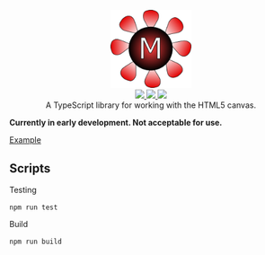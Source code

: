 <p align="center">
    <img alt="react-router" src="magma.png" width="144"> 
    <br/>
    <a href="https://www.npmjs.com/package/magma-canvas">
        <img src="http://img.shields.io/npm/v/magma-canvas.svg?style=flat">
    </a>
    <a href="https://travis-ci.org/Andrewnetwork/MagmaCanvas">
        <img src="https://travis-ci.org/Andrewnetwork/MagmaCanvas.svg?branch=master"/>
    </a>
    <a href="https://www.gnu.org/licenses/gpl-3.0">
        <img src="https://img.shields.io/badge/License-GPLv3-blue.svg"/>
    </a>
    <br/>
    A TypeScript library for working with the HTML5 canvas. 
</p>

**Currently in early development. Not acceptable for use.**

[Example](https://andrewnetwork.github.io/MagmaCanvas/dist/)

## Scripts
Testing
```
npm run test
```
Build
```
npm run build
```
